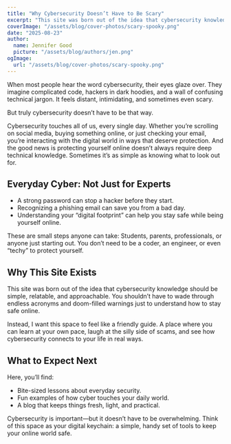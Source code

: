 ```yaml
---
title: "Why Cybersecurity Doesn’t Have to Be Scary"
excerpt: "This site was born out of the idea that cybersecurity knowledge should be simple, relatable, and approachable. You shouldn’t have to wade through endless acronyms and doom-filled warnings just to understand how to stay safe online."
coverImage: "/assets/blog/cover-photos/scary-spooky.png"
date: "2025-08-23"
author:
  name: Jennifer Good
  picture: "/assets/blog/authors/jen.png"
ogImage:
  url: "/assets/blog/cover-photos/scary-spooky.png"
---
```



When most people hear the word cybersecurity, their eyes glaze over. They imagine complicated code, hackers in dark hoodies, and a wall of confusing technical jargon. It feels distant, intimidating, and sometimes even scary.

But truly cybersecurity doesn’t have to be that way.

Cybersecurity touches all of us, every single day. Whether you’re scrolling on social media, buying something online, or just checking your email, you’re interacting with the digital world in ways that deserve protection. And the good news is protecting yourself online doesn’t always require deep technical knowledge. Sometimes it’s as simple as knowing what to look out for.

## Everyday Cyber: Not Just for Experts

- A strong password can stop a hacker before they start.
- Recognizing a phishing email can save you from a bad day.
- Understanding your “digital footprint” can help you stay safe while being yourself online.

These are small steps anyone can take: Students, parents, professionals, or anyone just starting out. You don’t need to be a coder, an engineer, or even “techy” to protect yourself.

## Why This Site Exists

This site was born out of the idea that cybersecurity knowledge should be simple, relatable, and approachable. You shouldn’t have to wade through endless acronyms and doom-filled warnings just to understand how to stay safe online.

Instead, I want this space to feel like a friendly guide. A place where you can learn at your own pace, laugh at the silly side of scams, and see how cybersecurity connects to your life in real ways.

## What to Expect Next

Here, you’ll find:

- Bite-sized lessons about everyday security.
- Fun examples of how cyber touches your daily world.
- A blog that keeps things fresh, light, and practical.

Cybersecurity is important—but it doesn’t have to be overwhelming. Think of this space as your digital keychain: a simple, handy set of tools to keep your online world safe.